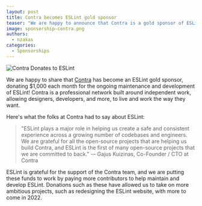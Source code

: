 ```yaml
---
layout: post
title: Contra becomes ESLint gold sponsor
teaser: "We are happy to announce that Contra is a gold sponsor of ESLint. It is an honor to be supported by Contra. We are grateful to Gajus Kuizinas, Co-Founder/CTO, and to the Contra team."
image: sponsorship-contra.png
authors:
  - nzakas
categories:
  - Sponsorships
---
```


![Contra Donates to ESLint](/assets/images/blog-covers/sponsorship-contra.png)

We are happy to share that [Contra](https://contra.com/) has become an ESLint gold sponsor, donating $1,000 each month for the ongoing maintenance and development of ESLint! Contra is a professional network built around independent work, allowing designers, developers, and more, to live and work the way they want.

Here's what the folks at Contra had to say about ESLint:

> "ESLint plays a major role in helping us create a safe and consistent experience across a growing number of codebases and engineers. We are grateful for all the open-source projects that are helping us build Contra, and ESLint is the first of many open-source projects that we are committed to back."
> -– Gajus Kuizinas, Co-Founder / CTO at Contra

ESLint is grateful for the support of the Contra team, and we are putting these funds to work by paying more contributors to help maintain and develop ESLint. Donations such as these have allowed us to take on more ambitious projects, such as redesigning the ESLint website, with more to come in 2022.
